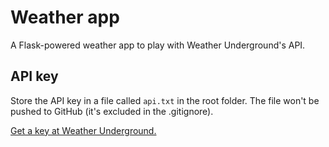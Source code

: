 # Weather app

A Flask-powered weather app to play with Weather Underground's API.

## API key

Store the API key in a file called `api.txt` in the root folder. The file won't be pushed to GitHub (it's excluded in the .gitignore).

[Get a key at Weather Underground.](https://www.wunderground.com/weather/api/)
